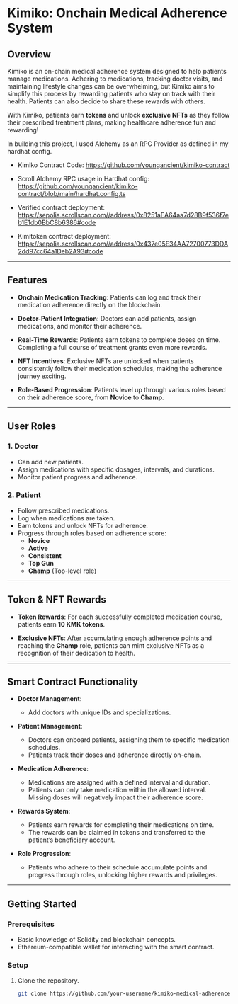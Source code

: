 # Kimiko: Onchain Medical Adherence System

## Overview

Kimiko is an on-chain medical adherence system designed to help patients manage medications. Adhering to medications, tracking doctor visits, and maintaining lifestyle changes can be overwhelming, but Kimiko aims to simplify this process by rewarding patients who stay on track with their health. Patients can also decide to share these rewards with others.

With Kimiko, patients earn **tokens** and unlock **exclusive NFTs** as they follow their prescribed treatment plans, making healthcare adherence fun and rewarding!

In building this project, I used Alchemy as an RPC Provider as defined in my hardhat config.

- Kimiko Contract Code: https://github.com/youngancient/kimiko-contract
- Scroll Alchemy RPC usage in Hardhat config: https://github.com/youngancient/kimiko-contract/blob/main/hardhat.config.ts
- Verified contract deployment: https://sepolia.scrollscan.com//address/0x8251aEA64aa7d28B9f536f7eb1E1db0BbC8b6386#code

- Kimitoken contract deployment:  https://sepolia.scrollscan.com//address/0x437e05E34AA72700773DDA2dd97cc64a1Deb2A93#code

---

## Features

- **Onchain Medication Tracking**: Patients can log and track their medication adherence directly on the blockchain.
  
- **Doctor-Patient Integration**: Doctors can add patients, assign medications, and monitor their adherence.
  
- **Real-Time Rewards**: Patients earn tokens to complete doses on time. Completing a full course of treatment grants even more rewards.
  
- **NFT Incentives**: Exclusive NFTs are unlocked when patients consistently follow their medication schedules, making the adherence journey exciting.
  
- **Role-Based Progression**: Patients level up through various roles based on their adherence score, from **Novice** to **Champ**.

---

## User Roles

### 1. **Doctor**
   - Can add new patients.
   - Assign medications with specific dosages, intervals, and durations.
   - Monitor patient progress and adherence.

### 2. **Patient**
   - Follow prescribed medications.
   - Log when medications are taken.
   - Earn tokens and unlock NFTs for adherence.
   - Progress through roles based on adherence score:
     - **Novice**
     - **Active**
     - **Consistent**
     - **Top Gun**
     - **Champ** (Top-level role)

---

## Token & NFT Rewards

- **Token Rewards**: For each successfully completed medication course, patients earn **10 KMK tokens**.
  
- **Exclusive NFTs**: After accumulating enough adherence points and reaching the **Champ** role, patients can mint exclusive NFTs as a recognition of their dedication to health.

---

## Smart Contract Functionality

- **Doctor Management**: 
  - Add doctors with unique IDs and specializations.
  
- **Patient Management**: 
  - Doctors can onboard patients, assigning them to specific medication schedules.
  - Patients track their doses and adherence directly on-chain.
  
- **Medication Adherence**: 
  - Medications are assigned with a defined interval and duration.
  - Patients can only take medication within the allowed interval. Missing doses will negatively impact their adherence score.
  
- **Rewards System**: 
  - Patients earn rewards for completing their medications on time.
  - The rewards can be claimed in tokens and transferred to the patient’s beneficiary account.
  
- **Role Progression**: 
  - Patients who adhere to their schedule accumulate points and progress through roles, unlocking higher rewards and privileges.

---

## Getting Started

### Prerequisites
- Basic knowledge of Solidity and blockchain concepts.
- Ethereum-compatible wallet for interacting with the smart contract.

### Setup
1. Clone the repository.
   ```bash
   git clone https://github.com/your-username/kimiko-medical-adherence.git
